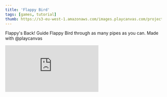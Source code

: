 ```yaml
---
title: 'Flappy Bird'
tags: [games, tutorial]
thumb: https://s3-eu-west-1.amazonaws.com/images.playcanvas.com/projects/8/375389/23PRTL-image-75.jpg
---
```


Flappy's Back! Guide Flappy Bird through as many pipes as you can. Made with @playcanvas

<div className="iframe-container">
    <iframe loading="lazy" src="https://playcanv.as/p/2OlkUaxF/" title="Flappy Bird" webkitallowfullscreen="true" mozallowfullscreen="true" allow="autoplay" allowfullscreen="true" allowvr="" scrolling="no" frameborder="0" />
</div>
